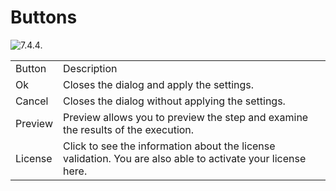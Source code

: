 # Buttons

<img src="Image-7.4.4.png" alt="7.4.4."/>

<table>
    <tr>
    <td>Button</td>
    <td>Description</td>
    </tr>
    <tr>
    <td>Ok</td>
    <td>Closes the dialog and apply the settings.</td>
    </tr>
    <tr>
    <td>Cancel</td>
    <td>Closes the dialog without applying the settings.</td>
    </tr>
    <tr>
    <td>Preview</td>
    <td>Preview allows you to preview the step and examine the results of the execution.</td>
    </tr>
    <tr>
    <td>License</td>
    <td>Click to see the information about the license validation. You are also able to activate your license here.</td>
    </tr>
</table>